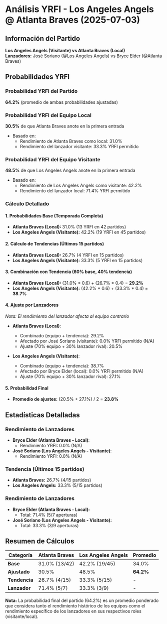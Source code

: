 # Análisis YRFI - Los Angeles Angels @ Atlanta Braves (2025-07-03)

## Información del Partido
**Los Angeles Angels (Visitante) vs Atlanta Braves (Local)**  
**Lanzadores:** José Soriano (@Los Angeles Angels) vs Bryce Elder (@Atlanta Braves)

## Probabilidades YRFI

### Probabilidad YRFI del Partido
**64.2%** (promedio de ambas probabilidades ajustadas)

### Probabilidad YRFI del Equipo Local
**30.5%** de que Atlanta Braves anote en la primera entrada
- Basado en:
  - Rendimiento de Atlanta Braves como local: 31.0%
  - Rendimiento del lanzador visitante: 33.3% YRFI permitido

### Probabilidad YRFI del Equipo Visitante
**48.5%** de que Los Angeles Angels anote en la primera entrada
- Basado en:
  - Rendimiento de Los Angeles Angels como visitante: 42.2%
  - Rendimiento del lanzador local: 71.4% YRFI permitido

### Cálculo Detallado

#### 1. Probabilidades Base (Temporada Completa)
- **Atlanta Braves (Local):** 31.0% (13 YRFI en 42 partidos)
- **Los Angeles Angels (Visitante):** 42.2% (19 YRFI en 45 partidos)

#### 2. Cálculo de Tendencias (Últimos 15 partidos)
- **Atlanta Braves (Local):** 26.7% (4 YRFI en 15 partidos)
- **Los Angeles Angels (Visitante):** 33.3% (5 YRFI en 15 partidos)

#### 3. Combinación con Tendencia (60% base, 40% tendencia)
- **Atlanta Braves (Local):** (31.0% * 0.6) + (26.7% * 0.4) = **29.2%**
- **Los Angeles Angels (Visitante):** (42.2% * 0.6) + (33.3% * 0.4) = **38.7%**

#### 4. Ajuste por Lanzadores
*Nota: El rendimiento del lanzador afecta al equipo contrario*

- **Atlanta Braves (Local)**:
  - Combinado (equipo + tendencia): 29.2%
  - Afectado por José Soriano (visitante): 0.0% YRFI permitido (N/A)
  - Ajuste (70% equipo + 30% lanzador rival): 20.5%

- **Los Angeles Angels (Visitante)**:
  - Combinado (equipo + tendencia): 38.7%
  - Afectado por Bryce Elder (local): 0.0% YRFI permitido (N/A)
  - Ajuste (70% equipo + 30% lanzador rival): 27.1%

#### 5. Probabilidad Final
- **Promedio de ajustes:** (20.5% + 27.1%) / 2 = **23.8%**

## Estadísticas Detalladas


### Rendimiento de Lanzadores
- **Bryce Elder (Atlanta Braves - Local)**:
  - Rendimiento YRFI: 0.0% (N/A)
- **José Soriano (Los Angeles Angels - Visitante)**:
  - Rendimiento YRFI: 0.0% (N/A)
### Tendencia (Últimos 15 partidos)
- **Atlanta Braves:** 26.7% (4/15 partidos)
- **Los Angeles Angels:** 33.3% (5/15 partidos)

### Rendimiento de Lanzadores
- **Bryce Elder (Atlanta Braves - Local):**
  - Total: 71.4% (5/7 aperturas)
- **José Soriano (Los Angeles Angels - Visitante):**
  - Total: 33.3% (3/9 aperturas)

## Resumen de Cálculos
| Categoría | Atlanta Braves       | Los Angeles Angels   | Promedio |
|-----------|----------------------|----------------------|----------|
| **Base** | 31.0% (13/42) | 42.2% (19/45) | 34.0% |
| **Ajustado** | 30.5% | 48.5% | **64.2%** |
| **Tendencia** | 26.7% (4/15) | 33.3% (5/15) | - |
| **Lanzador** | 71.4% (5/7) | 33.3% (3/9) | - |

**Nota:** La probabilidad final del partido (64.2%) es un promedio ponderado que considera tanto el rendimiento histórico de los equipos como el rendimiento específico de los lanzadores en sus respectivos roles (visitante/local).